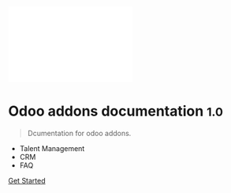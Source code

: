 <!-- _coverpage.md -->

![logo](_media/logo-calon-putih2.png)

# Odoo addons documentation <small>1.0</small>

> Dcumentation for odoo addons.

- Talent Management
- CRM
- FAQ

[Get Started](../README.md)
